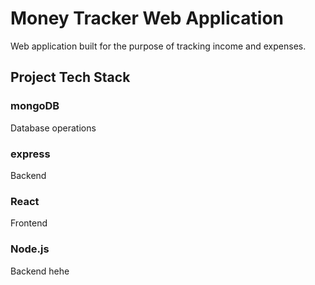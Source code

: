 # Money Tracker Web Application

Web application built for the purpose of tracking income and expenses.

## Project Tech Stack

### mongoDB
Database operations
### express
Backend
### React
Frontend
### Node.js
Backend hehe